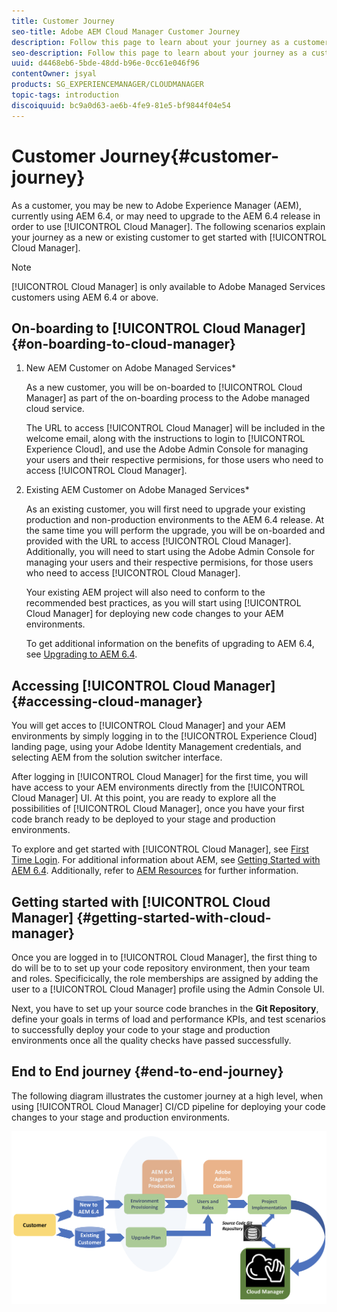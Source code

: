 ```yaml
---
title: Customer Journey
seo-title: Adobe AEM Cloud Manager Customer Journey
description: Follow this page to learn about your journey as a customer to get started with Cloud Manager.
seo-description: Follow this page to learn about your journey as a customer to get started with Adobe AEM Cloud Manager.
uuid: d4468eb6-5bde-48dd-b96e-0cc61e046f96
contentOwner: jsyal
products: SG_EXPERIENCEMANAGER/CLOUDMANAGER
topic-tags: introduction
discoiquuid: bc9a0d63-ae6b-4fe9-81e5-bf9844f04e54
---
```


# Customer Journey{#customer-journey}

As a customer, you may be new to Adobe Experience Manager (AEM), currently using AEM 6.4, or may need to upgrade to the AEM 6.4 release in order to use [!UICONTROL Cloud Manager]. The following scenarios explain your journey as a new or existing customer to get started with [!UICONTROL Cloud Manager].

>[!NOTE]
>
>[!UICONTROL Cloud Manager] is only available to Adobe Managed Services customers using AEM 6.4 or above.

## On-boarding to [!UICONTROL Cloud Manager]{#on-boarding-to-cloud-manager}

1. New AEM Customer on Adobe Managed Services*

   As a new customer, you will be on-boarded to [!UICONTROL Cloud Manager] as part of the on-boarding process to the Adobe managed cloud service.

   The URL to access [!UICONTROL Cloud Manager] will be included in the welcome email, along with the instructions to login to [!UICONTROL Experience Cloud], and use the Adobe Admin Console for managing your users and their respective permisions, for those users who need to access [!UICONTROL Cloud Manager].

1. Existing AEM Customer on Adobe Managed Services*

   As an existing customer, you will first need to upgrade your existing production and non-production environments to the AEM 6.4 release. At the same time you will perform the upgrade, you will be on-boarded and provided with the URL to access [!UICONTROL Cloud Manager]. Additionally, you will need to start using the Adobe Admin Console for managing your users and their respective permisions, for those users who need to access [!UICONTROL Cloud Manager].

   Your existing AEM project will also need to conform to the recommended best practices, as you will start using [!UICONTROL Cloud Manager] for deploying new code changes to your AEM environments.

   To get additional information on the benefits of upgrading to AEM 6.4, see [Upgrading to AEM 6.4](https://helpx.adobe.com/experience-manager/6-4/sites/deploying/using/upgrade.html).

## Accessing [!UICONTROL Cloud Manager] {#accessing-cloud-manager}

You will get acces to [!UICONTROL Cloud Manager] and your AEM environments by simply logging in to the [!UICONTROL Experience Cloud] landing page, using your Adobe Identity Management credentials, and selecting AEM from the solution switcher interface.

After logging in [!UICONTROL Cloud Manager] for the first time, you will have access to your AEM environments directly from the [!UICONTROL Cloud Manager] UI. At this point, you are ready to explore all the possibilities of [!UICONTROL Cloud Manager], once you have your first code branch ready to be deployed to your stage and production environments.

To explore and get started with [!UICONTROL Cloud Manager], see [First Time Login](first-time-login.md). For additional information about AEM, see [Getting Started with AEM 6.4](https://helpx.adobe.com/experience-manager/6-4/sites/deploying/using/deploy.html). Additionally, refer to [AEM Resources](https://www.adobe.com/marketing-cloud/experience-manager/resources.html?promoid=759X6WV8&mv=other) for further information.

## Getting started with [!UICONTROL Cloud Manager] {#getting-started-with-cloud-manager}

Once you are logged in to [!UICONTROL Cloud Manager], the first thing to do will be to to set up your code repository environment, then your team and roles. Specificically, the role memberships are assigned by adding the user to a [!UICONTROL Cloud Manager] profile using the Admin Console UI.

Next, you have to set up your source code branches in the **Git Repository**, define your goals in terms of load and performance KPIs, and test scenarios to successfully deploy your code to your stage and production environments once all the quality checks have passed successfully.

## End to End journey {#end-to-end-journey}

The following diagram illustrates the customer journey at a high level, when using [!UICONTROL Cloud Manager] CI/CD pipeline for deploying your code changes to your stage and production environments.

![](assets/screen_shot_2018-05-15at124004pm.png)

